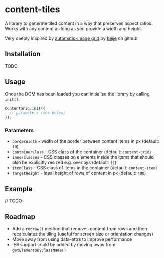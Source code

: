 # content-tiles

A library to generate tiled content in a way that preserves aspect ratios. Works with any content
as long as you provide a width and height.

Very deeply inspired by [automatic-image grid](https://github.com/beije/automatic-image-grid) by [beije](https://github.com/beije) on github.

## Installation

TODO

## Usage

Once the DOM has been loaded you can initialise the library by calling `init()`.

``` javascript
ContentGrid.init({
  // parameters (see below)
});
```

### Parameters

* `borderWidth` - width of the border between content items in px (default: `10`)
* `containerClass` - CSS class of the container (default: `content-grid`)
* `innerClasses` - CSS classes on elements inside the items that should also be explicitly 
resized e.g. overlays (default: `[]`)
* `itemClass` - CSS class of items in the container (default: `content-item`)
* `targetHeight` - ideal height of rows of content in px (default: `400`)

## Example

// TODO

## Roadmap

* Add a `redraw()` method that removes content from rows and then recalculates the tiling 
(useful for screen size or orientation changes)
* Move away from using data-attrs to improve performance
* IE8 support could be added by moving away from `getElementsByClassName()`
